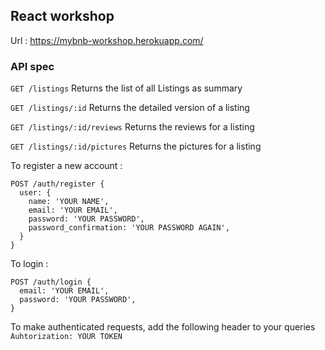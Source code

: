## React workshop

Url :
https://mybnb-workshop.herokuapp.com/

### API spec

`GET /listings`
Returns the list of all Listings as summary

`GET /listings/:id`
Returns the detailed version of a listing

`GET /listings/:id/reviews`
Returns the reviews for a listing

`GET /listings/:id/pictures`
Returns the pictures for a listing

To register a new account :

```
POST /auth/register {
  user: {
    name: 'YOUR NAME',
    email: 'YOUR EMAIL',
    password: 'YOUR PASSWORD',
    password_confirmation: 'YOUR PASSWORD AGAIN',
  }
}
```

To login :

```
POST /auth/login {
  email: 'YOUR EMAIL',
  password: 'YOUR PASSWORD',
}
```

To make authenticated requests, add the following header to your queries
`Auhtorization: YOUR TOKEN`
